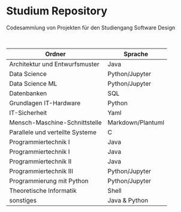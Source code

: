 # Studium Repository

Codesammlung von Projekten für den Studiengang Software Design

<br>

| Ordner                          | Sprache           |
| ------------------------------- | ----------------- |
| Architektur und Entwurfsmuster  | Java              |
| Data Science                    | Python/Jupyter    |
| Data Science ML                 | Python/Jupyter    |
| Datenbanken                     | SQL               |
| Grundlagen IT-Hardware          | Python            |
| IT-Sicherheit                   | Yaml              |
| Mensch-Maschine-Schnittstelle   | Markdown/Plantuml |
| Parallele und verteilte Systeme | C                 |
| Programmiertechnik I            | Java              |
| Programmiertechnik I            | Java              |
| Programmiertechnik II           | Java              |
| Programmiertechnik III          | Python/Jupyter    |
| Programmierung mit Python       | Python/Jupyter    |
| Theoretische Informatik         | Shell             |
| sonstiges                       | Java & Python     |

<br>
